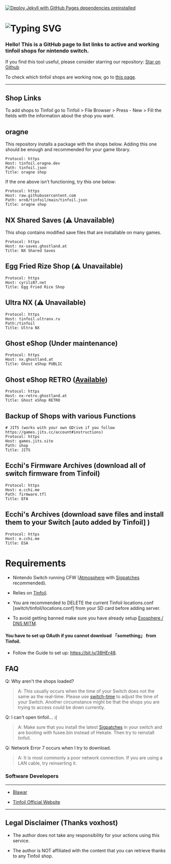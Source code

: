 [![Deploy Jekyll with GitHub Pages dependencies preinstalled](https://github.com/melogabriel/tinfoil-shops/actions/workflows/jekyll-gh-pages.yml/badge.svg)](https://github.com/melogabriel/tinfoil-shops/actions/workflows/jekyll-gh-pages.yml)


# ![Typing SVG](https://readme-typing-svg.demolab.com/?lines=Tinfoil%20shops)


### Hello! This is a GitHub page to list links to active and working tinfoil shops for nintendo switch.

If you find this tool useful, please consider starring our repository: [Star on Github](https://github.com/melogabriel/tinfoil-shops)

To check which tinfoil shops are working now, go to [this page](https://melogabriel.github.io/tinfoil-shops-status/).
               
___

## Shop Links

To add shops to Tinfoil go to Tinfoil > File Browser > Press - New > Fill the fields with the information about the shop you want.

## oragne

This repository installs a package with the shops below. Adding this one should be enough and recommended for your game library.

```
Protocol: https
Host: tinfoil.oragne.dev
Path: tinfoil.json
Title: oragne shop
```

If the one above isn't functioning, try this one below:

```
Protocol: https
Host: raw.githubusercontent.com
Path: orn8/tinfoil/main/tinfoil.json
Title: oragne shop
```

## NX Shared Saves (⚠️ Unavailable) 

This shop contains modified save files that are installable on many games.
```
Protocol: https
Host: nx-saves.ghostland.at
Title: NX Shared Saves
```

## Egg Fried Rize Shop (⚠️ Unavailable)

```
Protocol: https
Host: cyrilz87.net
Title: Egg Fried Rice Shop
```

## Ultra NX (⚠️ Unavailable)

```
Protocol: https
Host: tinfoil.ultranx.ru
Path:/tinfoil
Title: Ultra NX
```

## Ghost eShop (Under maintenance)
```
Protocol: https
Host: nx.ghostland.at
Title: Ghost eShop PUBLIC
```
## Ghost eShop RETRO ([Available](https://www.reddit.com/r/ghosteshop/comments/1jv1f8f/retro_shop_is_back_again/))

```
Protocol: https
Host: nx-retro.ghostland.at
Title: Ghost eShop RETRO
```

## Backup of Shops with various Functions

```
# JITS (works with your own GDrive if you follow https://games.jits.cc/account#instructions)
Protocol: https
Host: games.jits.site
Path: shop
Title: JITS
```

## Ecchi's Firmware Archives (download all of switch firmware from Tinfoil)

```
Protocol: https
Host: e.cchi.me
Path: firmware.tfl
Title: EFA
```

## Ecchi's Archives (download save files and install them to your Switch [auto added by Tinfoil] )

```
Protocol: https
Host: e.cchi.me
Title: ESA
```

# Requirements

* Nintendo Switch running CFW ([Atmosphere](https://github.com/Atmosphere-NX/Atmosphere/releases) with [Sigpatches](https://github.com/ITotalJustice/patches/releases) recommended).

* Relies on [Tinfoil](https://tinfoil.io).

* You are recommended to DELETE the current Tinfoil locations.conf [switch/tinfoil/locations.conf] from your SD card before adding server.

* To avoid getting banned make sure you have already setup [Exosphere / DNS MITM](https://rentry.org/ExosphereDNSMITM).

#### You have to set up OAuth if you cannot download  「something」  from Tinfoil.
* Follow the Guide to set up: https://bit.ly/38HEr48.

## FAQ

Q: Why aren't the shops loaded?

> A: This usually occurs when the time of your Switch does not the same as the real-time. Please use [switch-time](https://github.com/3096/switch-time) to adjust the time of your Switch. Another circumstance might be that the shops you are trying to access could be down currently.


Q: I can't open tinfoil... :(

> A: Make sure that you install the latest [Sigpatches](https://github.com/ITotalJustice/patches/releases/latest) in your switch and are booting with fusee.bin instead of Hekate. Then try to reinstall tinfoil.


Q: Network Error 7 occurs when I try to download.

> A: It is most commonly a poor network connection. If you are using a LAN cable, try reinserting it.


### Software Developers
___

* [Blawar](https://github.com/blawar)

* [Tinfoil Official Website](https://tinfoil.io)

---



## Legal Disclaimer (Thanks voxhost)
- The author does not take any responsibility for your actions using this service.

- The author is NOT affiliated with the content that you can retrieve thanks to any Tinfoil shop.
